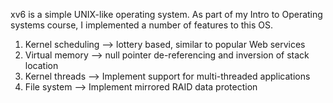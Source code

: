 xv6 is a simple UNIX-like operating system. As part of my Intro to Operating systems course, I implemented a number of features to this OS. 

1. Kernel scheduling --> lottery based, similar to popular Web services 
1. Virtual memory --> null pointer de-referencing and inversion of stack location 
1. Kernel threads --> Implement support for multi-threaded applications 
1. File system --> Implement mirrored RAID data protection 
